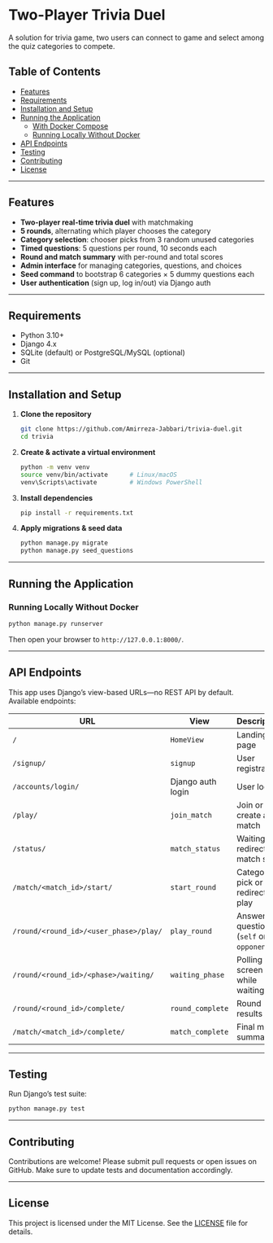
# Two-Player Trivia Duel

A solution for trivia game, two users can connect to game and select among the quiz categories to compete.

## Table of Contents

- [Features](#features)  
- [Requirements](#requirements)  
- [Installation and Setup](#installation-and-setup)  
- [Running the Application](#running-the-application)  
  - [With Docker Compose](#with-docker-compose)  
  - [Running Locally Without Docker](#running-locally-without-docker)  
- [API Endpoints](#api-endpoints)  
- [Testing](#testing)  
- [Contributing](#contributing)  
- [License](#license)  

---

## Features

- **Two-player real-time trivia duel** with matchmaking  
- **5 rounds**, alternating which player chooses the category  
- **Category selection**: chooser picks from 3 random unused categories  
- **Timed questions**: 5 questions per round, 10 seconds each  
- **Round and match summary** with per-round and total scores  
- **Admin interface** for managing categories, questions, and choices  
- **Seed command** to bootstrap 6 categories × 5 dummy questions each  
- **User authentication** (sign up, log in/out) via Django auth  

---

## Requirements

- Python 3.10+  
- Django 4.x  
- SQLite (default) or PostgreSQL/MySQL (optional)  
- Git 

---

## Installation and Setup

1. **Clone the repository**  
   ```bash
   git clone https://github.com/Amirreza-Jabbari/trivia-duel.git
   cd trivia
   ```

2. **Create & activate a virtual environment**  
   ```bash
   python -m venv venv
   source venv/bin/activate      # Linux/macOS
   venv\Scripts\activate         # Windows PowerShell
   ```

3. **Install dependencies**  
   ```bash
   pip install -r requirements.txt
   ```

4. **Apply migrations & seed data**  
   ```bash
   python manage.py migrate
   python manage.py seed_questions
   ```

---

## Running the Application

### Running Locally Without Docker

```bash
python manage.py runserver
```

Then open your browser to `http://127.0.0.1:8000/`.

---

## API Endpoints

This app uses Django’s view-based URLs—no REST API by default. Available endpoints:

| URL                                            | View                      | Description                          |
|------------------------------------------------|---------------------------|--------------------------------------|
| `/`                                            | `HomeView`                | Landing page                         |
| `/signup/`                                     | `signup`                  | User registration                   |
| `/accounts/login/`                             | Django auth login         | User login                          |
| `/play/`                                       | `join_match`              | Join or create a match              |
| `/status/`                                     | `match_status`            | Waiting or redirect to match start  |
| `/match/<match_id>/start/`                     | `start_round`             | Category pick or redirect to play   |
| `/round/<round_id>/<user_phase>/play/`         | `play_round`              | Answer questions (`self` or `opponent`) |
| `/round/<round_id>/<phase>/waiting/`           | `waiting_phase`           | Polling screen while waiting        |
| `/round/<round_id>/complete/`                  | `round_complete`          | Round results                       |
| `/match/<match_id>/complete/`                  | `match_complete`          | Final match summary                 |

---

## Testing

Run Django’s test suite:

```bash
python manage.py test
```

---

## Contributing

Contributions are welcome! Please submit pull requests or open issues on GitHub. Make sure to update tests and documentation accordingly.

---

## License

This project is licensed under the MIT License. See the [LICENSE](LICENSE) file for details.  
```